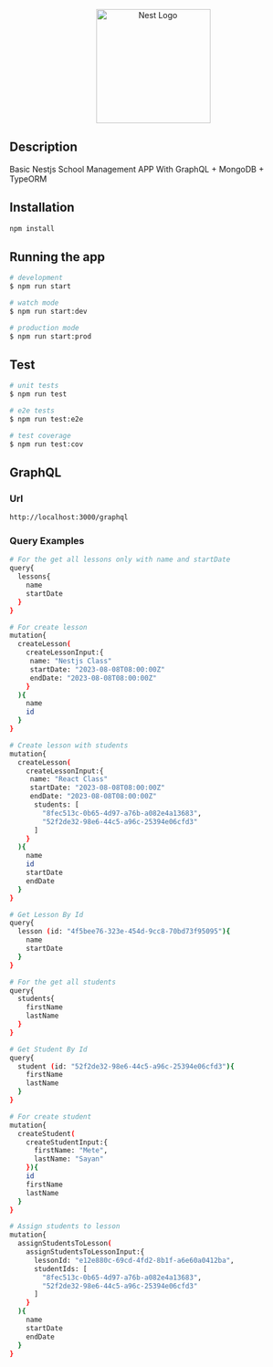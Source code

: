 <p align="center">
  <a href="http://nestjs.com/" target="blank"><img src="https://nestjs.com/img/logo-small.svg" width="200" alt="Nest Logo" /></a>
</p>

## Description

Basic Nestjs School Management APP With GraphQL + MongoDB + TypeORM

## Installation

```bash
npm install
```

## Running the app

```bash
# development
$ npm run start

# watch mode
$ npm run start:dev

# production mode
$ npm run start:prod
```

## Test

```bash
# unit tests
$ npm run test

# e2e tests
$ npm run test:e2e

# test coverage
$ npm run test:cov
```

## GraphQL

### Url

```bash
http://localhost:3000/graphql
```

### Query Examples

```bash
# For the get all lessons only with name and startDate
query{
  lessons{
    name
    startDate
  }
}
```

```bash
# For create lesson
mutation{
  createLesson(
    createLessonInput:{
     name: "Nestjs Class"
     startDate: "2023-08-08T08:00:00Z"
     endDate: "2023-08-08T08:00:00Z"
    }
  ){
    name
    id
  }
}
```

```bash
# Create lesson with students
mutation{
  createLesson(
    createLessonInput:{
     name: "React Class"
     startDate: "2023-08-08T08:00:00Z"
     endDate: "2023-08-08T08:00:00Z"
      students: [
        "8fec513c-0b65-4d97-a76b-a082e4a13683",
        "52f2de32-98e6-44c5-a96c-25394e06cfd3"
      ]
    }
  ){
    name
    id
    startDate
    endDate
  }
}
```

```bash
# Get Lesson By Id
query{
  lesson (id: "4f5bee76-323e-454d-9cc8-70bd73f95095"){
    name
    startDate
  }
}
```

```bash
# For the get all students
query{
  students{
    firstName
    lastName
  }
}
```

```bash
# Get Student By Id
query{
  student (id: "52f2de32-98e6-44c5-a96c-25394e06cfd3"){
    firstName
    lastName
  }
}
```

```bash
# For create student
mutation{
  createStudent(
    createStudentInput:{
      firstName: "Mete",
      lastName: "Sayan"
    }){
    id
    firstName
    lastName
  }
}
```

```bash
# Assign students to lesson
mutation{
  assignStudentsToLesson(
    assignStudentsToLessonInput:{
      lessonId: "e12e880c-69cd-4fd2-8b1f-a6e60a0412ba",
      studentIds: [
        "8fec513c-0b65-4d97-a76b-a082e4a13683",
        "52f2de32-98e6-44c5-a96c-25394e06cfd3"
      ]
    }
  ){
    name
    startDate
    endDate
  }
}
```

